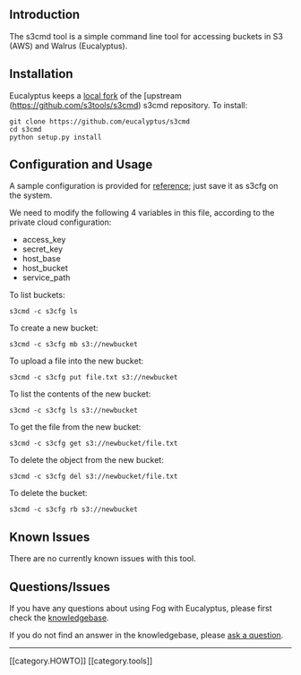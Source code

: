 ## Introduction

The s3cmd tool is a simple command line tool for accessing buckets in S3 (AWS) and Walrus (Eucalyptus).

## Installation

Eucalyptus keeps a [local fork](https://github.com/eucalyptus/s3cmd) of the [upstream (https://github.com/s3tools/s3cmd) s3cmd repository.  To install:

```
git clone https://github.com/eucalyptus/s3cmd
cd s3cmd
python setup.py install
```

## Configuration and Usage

A sample configuration is provided for [reference](https://gist.github.com/jeevanullas/5114186/raw/dcda873adb8c76f9d8ffcad370e3f1761b67daec/gistfile1.txt); just save it as s3cfg on the system.

We need to modify the following 4 variables in this file, according to the private cloud configuration:

* access_key 
* secret_key 
* host_base 
* host_bucket
* service_path

To list buckets:

```
s3cmd -c s3cfg ls
```

To create a new bucket:

```
s3cmd -c s3cfg mb s3://newbucket
```

To upload a file into the new bucket:

```
s3cmd -c s3cfg put file.txt s3://newbucket
```

To list the contents of the new bucket:

```
s3cmd -c s3cfg ls s3://newbucket
```

To get the file from the new bucket:

```
s3cmd -c s3cfg get s3://newbucket/file.txt
```

To delete the object from the new bucket:

```
s3cmd -c s3cfg del s3://newbucket/file.txt
```

To delete the bucket:

```
s3cmd -c s3cfg rb s3://newbucket
```

## Known Issues

There are no currently known issues with this tool.

## Questions/Issues

If you have any questions about using Fog with Eucalyptus, please first check the [knowledgebase](https://engage.eucalyptus.com/customer/portal/articles/search?q=s3cmd).  

If you do not find an answer in the knowledgebase, please [ask a question](https://engage.eucalyptus.com/customer/portal/questions/new?q=s3cmd).

*****
[[category.HOWTO]]
[[category.tools]]